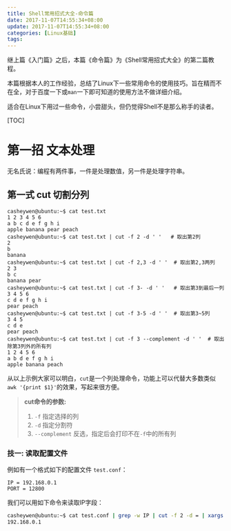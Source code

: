 ```yaml
---
title: Shell常用招式大全-命令篇
date: 2017-11-07T14:55:34+08:00
update: 2017-11-07T14:55:34+08:00
categories: [Linux基础]
tags:
---
```

继上篇《入门篇》之后，本篇《命令篇》为《Shell常用招式大全》的第二篇教程。

本篇根据本人的工作经验，总结了Linux下一些常用命令的使用技巧。旨在精而不在全，对于百度一下或`man`一下即可知道的使用方法不做详细介绍。

适合在Linux下用过一些命令，小尝甜头，但仍觉得Shell不是那么称手的读者。

[TOC]

# 第一招 文本处理

无名氏说：编程有两件事，一件是处理数值，另一件是处理字符串。

## 第一式 cut 切割分列

    casheywen@ubuntu:~$ cat test.txt
    1 2 3 4 5 6
    a b c d e f g h i
    apple banana pear peach
    casheywen@ubuntu:~$ cat test.txt | cut -f 2 -d ' '   # 取出第2列
    2
    b
    banana
    casheywen@ubuntu:~$ cat test.txt | cut -f 2,3 -d ' '  # 取出第2,3两列
    2 3
    b c
    banana pear
    casheywen@ubuntu:~$ cat test.txt | cut -f 3- -d ' '   # 取出第3到最后一列
    3 4 5 6
    c d e f g h i
    pear peach
    casheywen@ubuntu:~$ cat test.txt | cut -f 3-5 -d ' '  # 取出第3~5列
    3 4 5
    c d e
    pear peach
    casheywen@ubuntu:~$ cat test.txt | cut -f 3 --complement -d ' '  # 取出除第3列外的所有列
    1 2 4 5 6
    a b d e f g h i
    apple banana peach

从以上示例大家可以明白，`cut`是一个列处理命令，功能上可以代替大多数类似`awk '{print $1}'`的效果，写起来很方便。

> **cut命令的参数:**
>
> 1. `-f` 指定选择的列
> 2. `-d` 指定分割符
> 3. `--complement` 反选，指定后会打印不在`-f`中的所有列

### 技一: 读取配置文件

例如有一个格式如下的配置文件 `test.conf`：

	IP = 192.168.0.1
	PORT = 12800

我们可以用如下命令来读取IP字段：

```bash
casheywen@ubuntu:~$ cat test.conf | grep -w IP | cut -f 2 -d = | xargs
192.168.0.1
```
>
